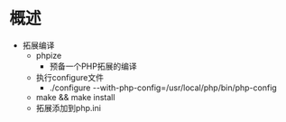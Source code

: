 # 概述
- 拓展编译
	- phpize
		- 预备一个PHP拓展的编译	
	- 执行configure文件
		- ./configure --with-php-config=/usr/local/php/bin/php-config
	- make && make install
	- 拓展添加到php.ini